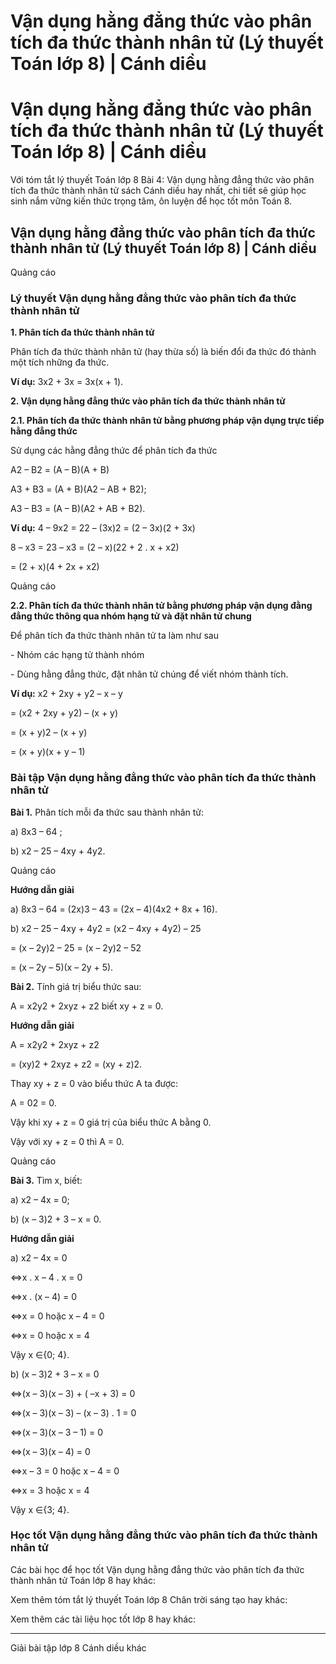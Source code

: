 # Vận dụng hằng đẳng thức vào phân tích đa thức thành nhân tử (Lý thuyết Toán lớp 8) | Cánh diều

# Vận dụng hằng đẳng thức vào phân tích đa thức thành nhân tử (Lý thuyết Toán lớp 8) | Cánh diều

Với tóm tắt lý thuyết Toán lớp 8 Bài 4: Vận dụng hằng đẳng thức vào phân tích đa thức thành nhân tử sách Cánh diều hay nhất, chi tiết sẽ giúp học sinh nắm vững kiến thức trọng tâm, ôn luyện để học tốt môn Toán 8.

## Vận dụng hằng đẳng thức vào phân tích đa thức thành nhân tử (Lý thuyết Toán lớp 8) | Cánh diều

Quảng cáo

### **Lý thuyết Vận dụng hằng đẳng thức vào phân tích đa thức thành nhân tử**

**1\. Phân tích đa thức thành nhân tử**

Phân tích đa thức thành nhân tử (hay thừa số) là biến đổi đa thức đó thành một tích những đa thức.

**Ví dụ:** 3x2 \+ 3x = 3x(x + 1).

**2\. Vận dụng hằng đẳng thức vào phân tích đa thức thành nhân tử**

**2.1. Phân tích đa thức thành nhân tử bằng phương pháp vận dụng trực tiếp hằng đẳng thức**

Sử dụng các hằng đẳng thức để phân tích đa thức

A2 – B2 = (A – B)(A + B)

A3 \+ B3 = (A + B)(A2 – AB + B2);

A3 – B3 = (A – B)(A2 \+ AB + B2).

**Ví dụ:** 4 – 9x2 = 22 – (3x)2 = (2 – 3x)(2 + 3x)

8 – x3 = 23 – x3 = (2 – x)(22 \+ 2 . x + x2)

= (2 + x)(4 + 2x + x2)

Quảng cáo

**2.2. Phân tích đa thức thành nhân tử bằng phương pháp vận dụng đằng đẳng thức thông qua nhóm hạng tử và đặt nhân tử chung**

Để phân tích đa thức thành nhân tử ta làm như sau

\- Nhóm các hạng tử thành nhóm

\- Dùng hằng đẳng thức, đặt nhân tử chúng để viết nhóm thành tích.

**Ví dụ:** x2 \+ 2xy + y2 – x – y 

= (x2 \+ 2xy + y2) – (x + y)

= (x + y)2 – (x + y)

= (x + y)(x + y – 1) 

### **Bài tập Vận dụng hằng đẳng thức vào phân tích đa thức thành nhân tử**

**Bài 1.** Phân tích mỗi đa thức sau thành nhân tử:

a) 8x3 – 64 ;

b) x2 – 25 – 4xy + 4y2.

Quảng cáo

**Hướng dẫn giải**

a) 8x3 – 64 = (2x)3 – 43 = (2x – 4)(4x2 \+ 8x + 16).

b) x2 – 25 – 4xy + 4y2 = (x2 – 4xy + 4y2) – 25 

= (x – 2y)2 – 25 = (x – 2y)2 – 52

= (x – 2y – 5)(x – 2y + 5).

**Bài 2.** Tính giá trị biểu thức sau:

A = x2y2 \+ 2xyz + z2 biết xy + z = 0.

**Hướng dẫn giải**

A = x2y2 \+ 2xyz + z2

= (xy)2 \+ 2xyz + z2 = (xy + z)2.

Thay xy + z = 0 vào biểu thức A ta được:

A = 02 = 0.

Vậy khi xy + z = 0 giá trị của biểu thức A bằng 0.

Vậy với xy + z = 0 thì A = 0.

Quảng cáo

**Bài 3.** Tìm x, biết:

a) x2 – 4x = 0;

b) (x – 3)2 \+ 3 – x = 0.

**Hướng dẫn giải**

a) x2 – 4x = 0

⇔x . x – 4 . x = 0

⇔x . (x – 4) = 0

⇔x = 0 hoặc x – 4 = 0

⇔x = 0 hoặc x = 4

Vậy x ∈{0; 4}.

b) (x – 3)2 \+ 3 – x = 0 

⇔(x – 3)(x – 3) + ( –x + 3) = 0

⇔(x – 3)(x – 3) – (x – 3) . 1 = 0

⇔(x – 3)(x – 3 – 1) = 0

⇔(x – 3)(x – 4) = 0

⇔x – 3 = 0 hoặc x – 4 = 0

⇔x = 3 hoặc x = 4

Vậy x ∈{3; 4}.

### **Học tốt Vận dụng hằng đẳng thức vào phân tích đa thức thành nhân tử**

Các bài học để học tốt Vận dụng hằng đẳng thức vào phân tích đa thức thành nhân tử Toán lớp 8 hay khác:

Xem thêm tóm tắt lý thuyết Toán lớp 8 Chân trời sáng tạo hay khác:

Xem thêm các tài liệu học tốt lớp 8 hay khác:

* * *

Giải bài tập lớp 8 Cánh diều khác
